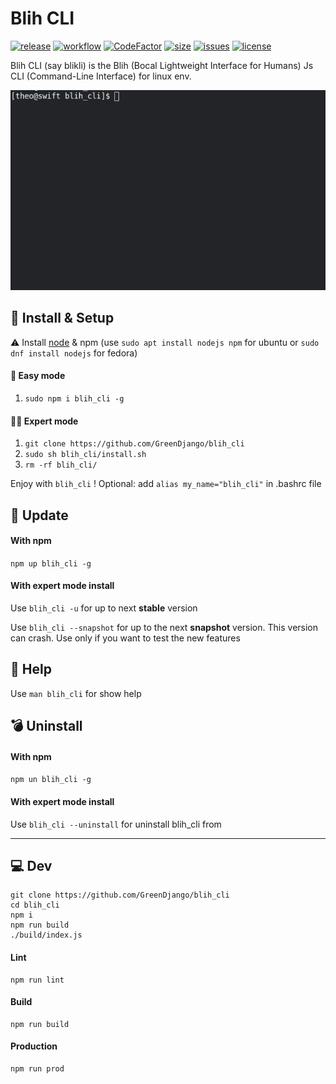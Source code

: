 # Blih CLI

[![release][1]][2] [![workflow][3]][4] [![CodeFactor][9]][10] [![size][20]][21] [![issues][5]][6] [![license][7]][8]

Blih CLI (say blikli) is the Blih (Bocal Lightweight Interface for Humans) Js CLI (Command-Line Interface) for linux env.

![alt text](demo.gif 'Demo bonus')

## 💾 Install & Setup

⚠️ Install [node](https://nodejs.org/en/) & npm (use `sudo apt install nodejs npm` for ubuntu
or `sudo dnf install nodejs` for fedora)

#### 👶 Easy mode
1. `sudo npm i blih_cli -g`

#### 👨‍💻 Expert mode
1. `git clone https://github.com/GreenDjango/blih_cli`
2. `sudo sh blih_cli/install.sh`
3. `rm -rf blih_cli/`

Enjoy with `blih_cli` !
Optional: add `alias my_name="blih_cli"` in .bashrc file

## 🔄 Update

#### With npm

`npm up blih_cli -g`

#### With expert mode install

Use `blih_cli -u` for up to next **stable** version

Use `blih_cli --snapshot` for up to the next **snapshot** version.
This version can crash. Use only if you want to test the new features

## 🦺 Help

Use `man blih_cli` for show help

## 💣 Uninstall

#### With npm

`npm un blih_cli -g`

#### With expert mode install

Use `blih_cli --uninstall` for uninstall blih_cli from

---

## 💻 Dev

```
git clone https://github.com/GreenDjango/blih_cli
cd blih_cli
npm i
npm run build
./build/index.js
```

#### Lint

```
npm run lint
```

#### Build

```
npm run build
```

#### Production

```
npm run prod
```

[1]: https://img.shields.io/github/v/release/GreenDjango/blih_cli?maxAge=600
[2]: https://github.com/GreenDjango/blih_cli/releases 'GitHub release (latest by date)'
[3]: https://img.shields.io/github/workflow/status/GreenDjango/blih_cli/Node.js%20CI?maxAge=600
[4]: https://github.com/GreenDjango/blih_cli/actions 'GitHub Workflow Status'
[5]: https://img.shields.io/github/issues-closed/GreenDjango/blih_cli?maxAge=600
[6]: https://github.com/GreenDjango/blih_cli/issues 'GitHub closed issues'
[7]: https://img.shields.io/github/license/GreenDjango/blih_cli?maxAge=2592000
[8]: https://github.com/GreenDjango/blih_cli/blob/master/LICENSE 'GitHub license'
[9]: https://www.codefactor.io/repository/github/greendjango/blih_cli/badge
[10]: https://www.codefactor.io/repository/github/greendjango/blih_cli 'Repository code rating'
[20]: https://img.shields.io/github/repo-size/GreenDjango/blih_cli?maxAge=600
[21]: https://github.com/GreenDjango/blih_cli 'GitHub repo size'
